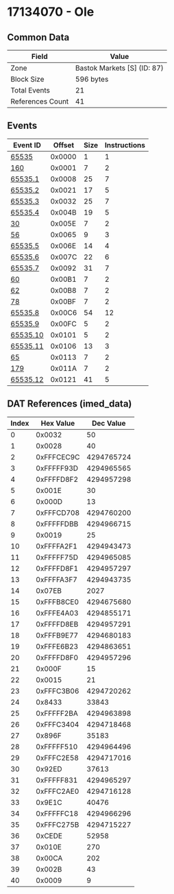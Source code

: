 # 17134070 - Ole

## Common Data

| Field            | Value                       |
|------------------|-----------------------------|
| Zone             | Bastok Markets [S] (ID: 87) |
| Block Size       | 596 bytes                   |
| Total Events     | 21                          |
| References Count | 41                          |

## Events

| Event ID                  | Offset   |   Size |   Instructions |
|---------------------------|----------|--------|----------------|
| [65535](./65535.md)       | 0x0000   |      1 |              1 |
| [160](./160.md)           | 0x0001   |      7 |              2 |
| [65535.1](./65535.1.md)   | 0x0008   |     25 |              7 |
| [65535.2](./65535.2.md)   | 0x0021   |     17 |              5 |
| [65535.3](./65535.3.md)   | 0x0032   |     25 |              7 |
| [65535.4](./65535.4.md)   | 0x004B   |     19 |              5 |
| [30](./30.md)             | 0x005E   |      7 |              2 |
| [56](./56.md)             | 0x0065   |      9 |              3 |
| [65535.5](./65535.5.md)   | 0x006E   |     14 |              4 |
| [65535.6](./65535.6.md)   | 0x007C   |     22 |              6 |
| [65535.7](./65535.7.md)   | 0x0092   |     31 |              7 |
| [60](./60.md)             | 0x00B1   |      7 |              2 |
| [62](./62.md)             | 0x00B8   |      7 |              2 |
| [78](./78.md)             | 0x00BF   |      7 |              2 |
| [65535.8](./65535.8.md)   | 0x00C6   |     54 |             12 |
| [65535.9](./65535.9.md)   | 0x00FC   |      5 |              2 |
| [65535.10](./65535.10.md) | 0x0101   |      5 |              2 |
| [65535.11](./65535.11.md) | 0x0106   |     13 |              3 |
| [65](./65.md)             | 0x0113   |      7 |              2 |
| [179](./179.md)           | 0x011A   |      7 |              2 |
| [65535.12](./65535.12.md) | 0x0121   |     41 |              5 |

## DAT References (imed_data)

|   Index | Hex Value   |   Dec Value |
|---------|-------------|-------------|
|       0 | 0x0032      |          50 |
|       1 | 0x0028      |          40 |
|       2 | 0xFFFCEC9C  |  4294765724 |
|       3 | 0xFFFFF93D  |  4294965565 |
|       4 | 0xFFFFD8F2  |  4294957298 |
|       5 | 0x001E      |          30 |
|       6 | 0x000D      |          13 |
|       7 | 0xFFFCD708  |  4294760200 |
|       8 | 0xFFFFFDBB  |  4294966715 |
|       9 | 0x0019      |          25 |
|      10 | 0xFFFFA2F1  |  4294943473 |
|      11 | 0xFFFFF75D  |  4294965085 |
|      12 | 0xFFFFD8F1  |  4294957297 |
|      13 | 0xFFFFA3F7  |  4294943735 |
|      14 | 0x07EB      |        2027 |
|      15 | 0xFFFB8CE0  |  4294675680 |
|      16 | 0xFFFE4A03  |  4294855171 |
|      17 | 0xFFFFD8EB  |  4294957291 |
|      18 | 0xFFFB9E77  |  4294680183 |
|      19 | 0xFFFE6B23  |  4294863651 |
|      20 | 0xFFFFD8F0  |  4294957296 |
|      21 | 0x000F      |          15 |
|      22 | 0x0015      |          21 |
|      23 | 0xFFFC3B06  |  4294720262 |
|      24 | 0x8433      |       33843 |
|      25 | 0xFFFFF2BA  |  4294963898 |
|      26 | 0xFFFC3404  |  4294718468 |
|      27 | 0x896F      |       35183 |
|      28 | 0xFFFFF510  |  4294964496 |
|      29 | 0xFFFC2E58  |  4294717016 |
|      30 | 0x92ED      |       37613 |
|      31 | 0xFFFFF831  |  4294965297 |
|      32 | 0xFFFC2AE0  |  4294716128 |
|      33 | 0x9E1C      |       40476 |
|      34 | 0xFFFFFC18  |  4294966296 |
|      35 | 0xFFFC275B  |  4294715227 |
|      36 | 0xCEDE      |       52958 |
|      37 | 0x010E      |         270 |
|      38 | 0x00CA      |         202 |
|      39 | 0x002B      |          43 |
|      40 | 0x0009      |           9 |

